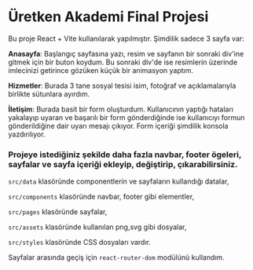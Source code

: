 # Üretken Akademi Final Projesi

Bu proje React + Vite kullanılarak yapılmıştır. Şimdilik sadece 3 sayfa var:

**Anasayfa**: Başlangıç sayfasına yazı, resim ve sayfanın bir sonraki div'ine gitmek için bir buton koydum. Bu sonraki div'de ise resimlerin üzerinde imlecinizi getirince gözüken küçük bir animasyon yaptım.

**Hizmetler**: Burada 3 tane sosyal tesisi isim, fotoğraf ve açıklamalarıyla birlikte sütunlara ayırdım.

**İletişim**: Burada basit bir form oluşturdum. Kullanıcının yaptığı hataları yakalayıp uyaran ve başarılı bir form gönderdiğinde ise kullanıcıyı formun gönderildiğine dair uyarı mesajı çıkıyor. Form içeriği şimdilik konsola yazdırılıyor.

### Projeye istediğiniz şekilde daha fazla navbar, footer ögeleri, sayfalar ve sayfa içeriği ekleyip, değiştirip, çıkarabilirsiniz. 

`src/data` klasöründe componentlerin ve sayfaların kullandığı datalar,

`src/components` klasöründe navbar, footer gibi elementler,

`src/pages` klasöründe sayfalar,

`src/assets` klasöründe kullanılan png,svg gibi dosyalar,

`src/styles` klasöründe CSS dosyaları vardır.

Sayfalar arasında geçiş için `react-router-dom` modülünü kullandım.
